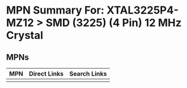 



# MPN Summary For: XTAL3225P4-MZ12 > SMD (3225) (4 Pin) 12 MHz Crystal

## MPNs
  

|MPN|Direct Links|Search Links|
| :--- | :--- | :--- |
||||
